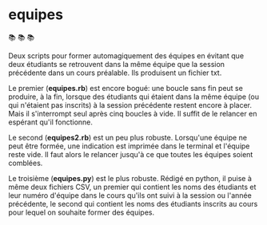# equipes
:books: :books: :books:

Deux scripts pour former automagiquement des équipes en évitant que deux étudiants se retrouvent dans la même équipe que la session précédente dans un cours préalable. Ils produisent un fichier txt.

Le premier (**equipes.rb**) est encore bogué: une boucle sans fin peut se produire, à la fin, lorsque des étudiants qui étaient dans la même équipe (ou qui n'étaient pas inscrits) à la session précédente restent encore à placer. Mais il s'interrompt seul après cinq boucles à vide. Il suffit de le relancer en espérant qu'il fonctionne.

Le second (**equipes2.rb**) est un peu plus robuste. Lorsqu'une équipe ne peut être formée, une indication est imprimée dans le terminal et l'équipe reste vide. Il faut alors le relancer jusqu'à ce que toutes les équipes soient comblées.

Le troisième (**equipes.py**) est le plus robuste. Rédigé en python, il puise à même deux fichiers CSV, un premier qui contient les noms des étudiants et leur numéro d'équipe dans le cours qu'ils ont suivi à la session ou l'année précédente, le second qui contient les noms des étudiants inscrits au cours pour lequel on souhaite former des équipes.
